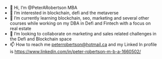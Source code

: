 - 👋 Hi, I’m @PeterARobertson MBA
- 👀 I’m interested in blockchain, defi and the metaverse
- 🌱 I’m currently learning blockchain, seo, marketing and several other courses while working on my DBA in Defi and Fintech with a focus on real estate
- 💞️ I’m looking to collaborate on marketing and sales related challenges in the Defi and Blockchain space
- 📫 How to reach me peterrobertson@hotmail.ca and my Linked In profile is https://www.linkedin.com/in/peter-robertson-m-b-a-1660502/ 

<!---
PeterARobertson/PeterARobertson is a ✨ special ✨ repository because its `README.md` (this file) appears on your GitHub profile.
You can click the Preview link to take a look at your changes.
--->

